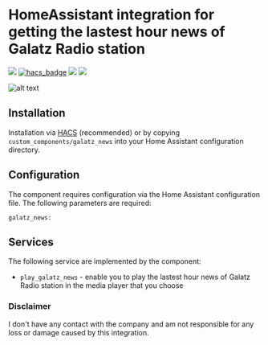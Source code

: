 # HomeAssistant integration for getting the lastest hour news of Galatz Radio station

[![](https://img.shields.io/github/release/leranp/galatz-news/all.svg?style=for-the-badge)](https://github.com/leranp/HomeAssistant-galatz-news/releases)
[![hacs_badge](https://img.shields.io/badge/HACS-Default-41BDF5.svg?style=for-the-badge)](https://github.com/hacs/integration)
[![](https://img.shields.io/badge/MAINTAINER-%40leranp-red?style=for-the-badge)](https://github.com/leranp)
[![](https://img.shields.io/badge/COMMUNITY-FORUM-success?style=for-the-badge)](https://community.home-assistant.io)

![alt text](https://upload.wikimedia.org/wikipedia/he/thumb/3/30/GaltzLogo.svg/1200px-GaltzLogo.svg.png)


## Installation

Installation via [HACS](https://hacs.xyz/) (recommended) or by copying `custom_components/galatz_news` into your Home Assistant configuration directory.

## Configuration

The component requires configuration via the Home Assistant configuration file. The following parameters are required:

    galatz_news:

## Services

The following service are implemented by the component:
- `play_galatz_news` - enable you to play the lastest hour news of Galatz Radio station in the media player that you choose

### Disclaimer
I don't have any contact with the company and am not responsible for any loss or damage caused by this integration.
